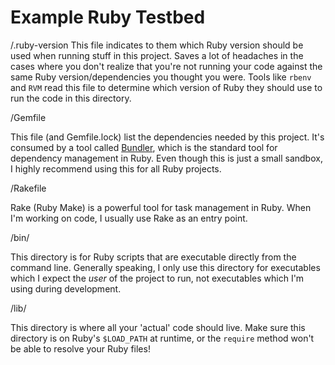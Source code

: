 # Example Ruby Testbed

/.ruby-version 
This file indicates to them which Ruby version should be used when running stuff
in this project.  Saves a lot of headaches in the cases where you don't realize
that you're not running your code against the same Ruby version/dependencies you
thought you were. Tools like `rbenv` and `RVM` read this file to determine which 
version of Ruby they should use to run the code in this directory.

/Gemfile 

This file (and Gemfile.lock) list the dependencies needed by this project. It's
consumed by a tool called [Bundler](https://bundler.io), which is the standard
tool for dependency management in Ruby. Even though this is just a small
sandbox, I highly recommend using this for all Ruby projects.

/Rakefile 

Rake (Ruby Make) is a powerful tool for task management in Ruby. When I'm
working on code, I usually use Rake as an entry point.

/bin/ 

This directory is for Ruby scripts that are executable directly from the command
line.  Generally speaking, I only use this directory for executables which I
expect the *user* of the project to run, not executables which I'm using during
development.

/lib/ 

This directory is where all your 'actual' code should live. Make sure this
directory is on Ruby's `$LOAD_PATH` at runtime, or the `require` method won't
be able to resolve your Ruby files!
